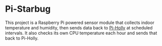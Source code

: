 Pi-Starbug
==========

This project is a Raspberry Pi powered sensor module that collects indoor temperature and humidity, then sends data back to [Pi-Holly](https://github.com/projectweekend/Pi-Holly) at scheduled intervals. It also checks its own CPU temperature each hour and sends that back to Pi-Holly.
